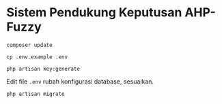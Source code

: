 # Sistem Pendukung Keputusan AHP-Fuzzy
`composer update`

`cp .env.example .env`

`php artisan key:generate`

Edit file `.env` rubah konfigurasi database, sesuaikan.

`php artisan migrate`
